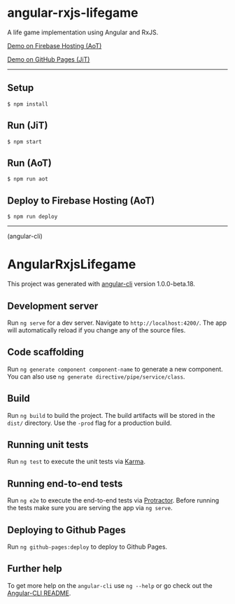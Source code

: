 # angular-rxjs-lifegame
A life game implementation using Angular and RxJS.

[Demo on Firebase Hosting (AoT)](https://angular-rxjs-lifegame.firebaseapp.com/)  

[Demo on GitHub Pages (JiT)](https://ovrmrw.github.io/angular-rxjs-lifegame/)

---

## Setup
```
$ npm install
```

## Run (JiT)
```
$ npm start
```

## Run (AoT)
```
$ npm run aot
```

## Deploy to Firebase Hosting (AoT)
```
$ npm run deploy
```

---

(angular-cli)

# AngularRxjsLifegame

This project was generated with [angular-cli](https://github.com/angular/angular-cli) version 1.0.0-beta.18.

## Development server
Run `ng serve` for a dev server. Navigate to `http://localhost:4200/`. The app will automatically reload if you change any of the source files.

## Code scaffolding

Run `ng generate component component-name` to generate a new component. You can also use `ng generate directive/pipe/service/class`.

## Build

Run `ng build` to build the project. The build artifacts will be stored in the `dist/` directory. Use the `-prod` flag for a production build.

## Running unit tests

Run `ng test` to execute the unit tests via [Karma](https://karma-runner.github.io).

## Running end-to-end tests

Run `ng e2e` to execute the end-to-end tests via [Protractor](http://www.protractortest.org/).
Before running the tests make sure you are serving the app via `ng serve`.

## Deploying to Github Pages

Run `ng github-pages:deploy` to deploy to Github Pages.

## Further help

To get more help on the `angular-cli` use `ng --help` or go check out the [Angular-CLI README](https://github.com/angular/angular-cli/blob/master/README.md).
